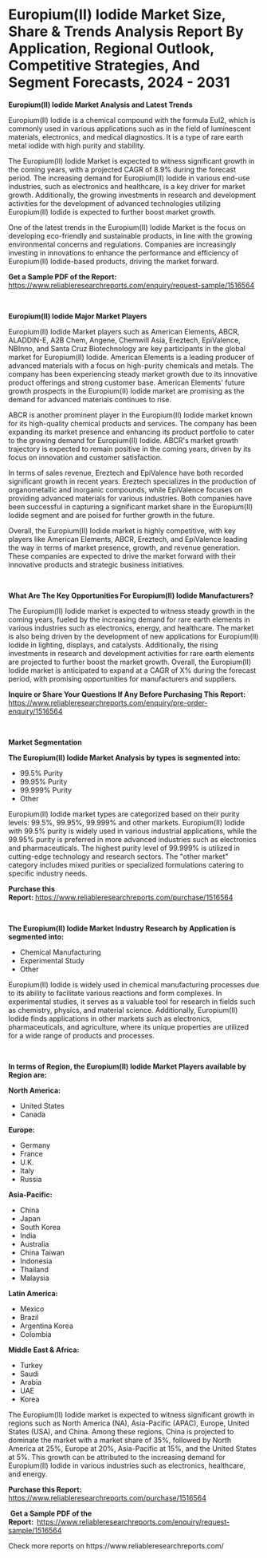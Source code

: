 <p><h1>Europium(II) Iodide Market Size, Share & Trends Analysis Report By Application, Regional Outlook, Competitive Strategies, And Segment Forecasts, 2024 - 2031</h1></p><p><strong>Europium(II) Iodide Market Analysis and Latest Trends</strong></p>
<p><p>Europium(II) Iodide is a chemical compound with the formula EuI2, which is commonly used in various applications such as in the field of luminescent materials, electronics, and medical diagnostics. It is a type of rare earth metal iodide with high purity and stability.</p><p>The Europium(II) Iodide Market is expected to witness significant growth in the coming years, with a projected CAGR of 8.9% during the forecast period. The increasing demand for Europium(II) Iodide in various end-use industries, such as electronics and healthcare, is a key driver for market growth. Additionally, the growing investments in research and development activities for the development of advanced technologies utilizing Europium(II) Iodide is expected to further boost market growth.</p><p>One of the latest trends in the Europium(II) Iodide Market is the focus on developing eco-friendly and sustainable products, in line with the growing environmental concerns and regulations. Companies are increasingly investing in innovations to enhance the performance and efficiency of Europium(II) Iodide-based products, driving the market forward.</p></p>
<p><strong>Get a Sample PDF of the Report:&nbsp;</strong> <a href="https://www.reliableresearchreports.com/enquiry/request-sample/1516564">https://www.reliableresearchreports.com/enquiry/request-sample/1516564</a></p>
<p>&nbsp;</p>
<p><strong>Europium(II) Iodide Major Market Players</strong></p>
<p><p>Europium(II) Iodide Market players such as American Elements, ABCR, ALADDIN-E, A2B Chem, Angene, Chemwill Asia, Ereztech, EpiValence, NBInno, and Santa Cruz Biotechnology are key participants in the global market for Europium(II) Iodide. American Elements is a leading producer of advanced materials with a focus on high-purity chemicals and metals. The company has been experiencing steady market growth due to its innovative product offerings and strong customer base. American Elements' future growth prospects in the Europium(II) Iodide market are promising as the demand for advanced materials continues to rise.</p><p>ABCR is another prominent player in the Europium(II) Iodide market known for its high-quality chemical products and services. The company has been expanding its market presence and enhancing its product portfolio to cater to the growing demand for Europium(II) Iodide. ABCR's market growth trajectory is expected to remain positive in the coming years, driven by its focus on innovation and customer satisfaction.</p><p>In terms of sales revenue, Ereztech and EpiValence have both recorded significant growth in recent years. Ereztech specializes in the production of organometallic and inorganic compounds, while EpiValence focuses on providing advanced materials for various industries. Both companies have been successful in capturing a significant market share in the Europium(II) Iodide segment and are poised for further growth in the future.</p><p>Overall, the Europium(II) Iodide market is highly competitive, with key players like American Elements, ABCR, Ereztech, and EpiValence leading the way in terms of market presence, growth, and revenue generation. These companies are expected to drive the market forward with their innovative products and strategic business initiatives.</p></p>
<p>&nbsp;</p>
<p><strong>What Are The Key Opportunities For Europium(II) Iodide Manufacturers?</strong></p>
<p><p>The Europium(II) Iodide market is expected to witness steady growth in the coming years, fueled by the increasing demand for rare earth elements in various industries such as electronics, energy, and healthcare. The market is also being driven by the development of new applications for Europium(II) Iodide in lighting, displays, and catalysts. Additionally, the rising investments in research and development activities for rare earth elements are projected to further boost the market growth. Overall, the Europium(II) Iodide market is anticipated to expand at a CAGR of X% during the forecast period, with promising opportunities for manufacturers and suppliers.</p></p>
<p><strong>Inquire or Share Your Questions If Any Before Purchasing This Report:</strong> <a href="https://www.reliableresearchreports.com/enquiry/pre-order-enquiry/1516564">https://www.reliableresearchreports.com/enquiry/pre-order-enquiry/1516564</a></p>
<p>&nbsp;</p>
<p><strong>Market Segmentation</strong></p>
<p><strong>The Europium(II) Iodide Market Analysis by types is segmented into:</strong></p>
<p><ul><li>99.5% Purity</li><li>99.95% Purity</li><li>99.999% Purity</li><li>Other</li></ul></p>
<p><p>Europium(II) Iodide market types are categorized based on their purity levels: 99.5%, 99.95%, 99.999% and other markets. Europium(II) Iodide with 99.5% purity is widely used in various industrial applications, while the 99.95% purity is preferred in more advanced industries such as electronics and pharmaceuticals. The highest purity level of 99.999% is utilized in cutting-edge technology and research sectors. The "other market" category includes mixed purities or specialized formulations catering to specific industry needs.</p></p>
<p><strong>Purchase this Report:&nbsp;</strong><a href="https://www.reliableresearchreports.com/purchase/1516564">https://www.reliableresearchreports.com/purchase/1516564</a></p>
<p>&nbsp;</p>
<p><strong>The Europium(II) Iodide Market Industry Research by Application is segmented into:</strong></p>
<p><ul><li>Chemical Manufacturing</li><li>Experimental Study</li><li>Other</li></ul></p>
<p><p>Europium(II) Iodide is widely used in chemical manufacturing processes due to its ability to facilitate various reactions and form complexes. In experimental studies, it serves as a valuable tool for research in fields such as chemistry, physics, and material science. Additionally, Europium(II) Iodide finds applications in other markets such as electronics, pharmaceuticals, and agriculture, where its unique properties are utilized for a wide range of products and processes.</p></p>
<p>&nbsp;</p>
<p><strong>In terms of Region, the Europium(II) Iodide Market Players available by Region are:</strong></p>
<p>
    <p> <strong> North America: </strong>
        <ul>
            <li>United States</li>
            <li>Canada</li>
        </ul>
        </p> 
    <p> <strong> Europe: </strong>
        <ul>
            <li>Germany</li>
            <li>France</li>
            <li>U.K.</li>
            <li>Italy</li>
            <li>Russia</li>
        </ul>
        </p> 
    <p> <strong> Asia-Pacific: </strong>
        <ul>
            <li>China</li>
            <li>Japan</li>
            <li>South Korea</li>
            <li>India</li>
            <li>Australia</li>
            <li>China Taiwan</li>
            <li>Indonesia</li>
            <li>Thailand</li>
            <li>Malaysia</li>
        </ul>
        </p> 
    <p> <strong> Latin America: </strong>
        <ul>
            <li>Mexico</li>
            <li>Brazil</li>
            <li>Argentina Korea</li>
            <li>Colombia</li>
        </ul>
        </p> 
    <p> <strong> Middle East & Africa: </strong>
        <ul>
            <li>Turkey</li>
            <li>Saudi</li>
            <li>Arabia</li>
            <li>UAE</li>
            <li>Korea</li>
        </ul>
    </p>
    </p>
<p><p>The Europium(II) Iodide market is expected to witness significant growth in regions such as North America (NA), Asia-Pacific (APAC), Europe, United States (USA), and China. Among these regions, China is projected to dominate the market with a market share of 35%, followed by North America at 25%, Europe at 20%, Asia-Pacific at 15%, and the United States at 5%. This growth can be attributed to the increasing demand for Europium(II) Iodide in various industries such as electronics, healthcare, and energy.</p></p>
<p><strong>Purchase this Report: </strong><a href="https://www.reliableresearchreports.com/purchase/1516564">https://www.reliableresearchreports.com/purchase/1516564</a></p>
<p>&nbsp;<strong>Get a Sample PDF of the Report:&nbsp;&nbsp;</strong><a href="https://www.reliableresearchreports.com/enquiry/request-sample/1516564">https://www.reliableresearchreports.com/enquiry/request-sample/1516564</a></p>
<p><strong></strong></p>
<p>Check more reports on https://www.reliableresearchreports.com/</p>
